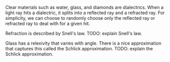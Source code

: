 Clear materials such as water, glass, and diamonds are dialectrics. When a light ray hits a dialectric, it splits into a reflected ray and a refracted ray. For simplicity, we can choose to randomly choose only the reflected ray or refracted ray to deal with for a given hit.

Refraction is described by Snell's law. TODO: explain Snell's law.

Glass has a relexivity that varies with angle. There is a nice approximation that captures this called the Schlick approximation. TODO: explain the Schlick approximation.

